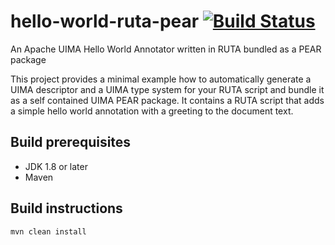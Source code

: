 # hello-world-ruta-pear [![Build Status](https://travis-ci.com/averbis/hello-world-ruta-pear.svg?branch=master)](https://travis-ci.com/averbis/hello-world-ruta-pear)

An Apache UIMA Hello World Annotator written in RUTA bundled as a PEAR package

This project provides a minimal example how to automatically generate a UIMA descriptor and a UIMA type system for your RUTA script and bundle it as a self contained UIMA PEAR package. It contains a RUTA script that adds a simple hello world annotation with a greeting to the document text.

## Build prerequisites

- JDK 1.8 or later
- Maven 

## Build instructions
    mvn clean install
